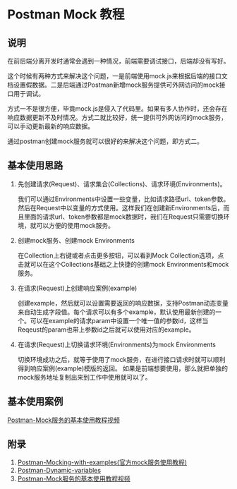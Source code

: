 # Postman Mock 教程

## 说明
在前后端分离开发时通常会遇到一种情况，前端需要调试接口，后端却没有写好。

这个时候有两种方式来解决这个问题，一是前端使用mock.js来根据后端的接口文档设置假数据。二是后端通过Postman新增mock服务提供可外网访问的mock接口用于调试。

方式一不是很方便，毕竟mock.js是侵入了代码里。如果有多人协作时，还会存在响应数据更新不及时情况。方式二就比较好，统一提供可外网访问的mock服务，可以手动更新最新的响应数据。

通过postman创建mock服务就可以很好的来解决这个问题，即方式二。

## 基本使用思路
1. 先创建请求(Request)、请求集合(Collections)、请求环境(Environments)。

    我们可以通过Environments中设置一些变量，比如请求路径url、token参数。然后在Request中以变量的方式使用。这样我们在创建新Environments后，而且里面的请求url、token参数都是mock数据时，我们在Request只需要切换环境，就可以方便的使用mock服务。

2. 创建mock服务、创建mock Environments
 
    在Collection上右键或者点击更多按钮，可以看到Mock Collection选项，点击就可以在这个Collections基础之上快捷的创建mock Environments和mock服务。
    
3. 在请求(Request)上创建响应案例(example)

    创建example，然后就可以设置需要返回的响应数据，支持Postman动态变量来自动生成字段值。每个请求可以有多个example，默认使用最新创建的一个。可以在example的请求param中设置一个唯一值的参数id，这样当Reqeust的param也带上参数id之后就可以使用对应的example。
    
4. 在请求(Request)上切换请求环境(Environments)为mock Environments

    切换环境成功之后，就等于使用了mock服务，在进行接口请求时就可以顺利得到响应案例(example)模版的返回。
    如果是前端想要使用，那么就把单独的mock服务地址复制出来到工作中使用就可以了。

## 基本使用案例

[Postman-Mock服务的基本使用教程视频](https://www.bilibili.com/video/BV1qe4y1f723?share_source=copy_web&vd_source=56507021ccbdd0ee1c35116c3a05f1e4)

## 附录

1. [Postman-Mocking-with-examples(官方mock服务使用教程)](https://learning.postman.com/docs/designing-and-developing-your-api/mocking-data/mocking-with-examples/#mocking-graphql-queries)
2. [Postman-Dynamic-variables](https://learning.postman.com/docs/writing-scripts/script-references/variables-list/)
3. [Postman-Mock服务的基本使用教程视频](https://www.bilibili.com/video/BV1qe4y1f723?share_source=copy_web&vd_source=56507021ccbdd0ee1c35116c3a05f1e4)


[^1]:[Postman-Mocking-with-examples](https://learning.postman.com/docs/designing-and-developing-your-api/mocking-data/mocking-with-examples/#mocking-graphql-queries)
[^2]:[Dynamic-variables](https://learning.postman.com/docs/writing-scripts/script-references/variables-list/)
[^3]:[Postman-Mock服务的基本使用教程视频](https://www.bilibili.com/video/BV1qe4y1f723?share_source=copy_web&vd_source=56507021ccbdd0ee1c35116c3a05f1e4)
